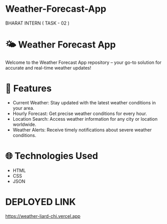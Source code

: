 # Weather-Forecast-App
BHARAT INTERN ( TASK - 02 )

# 🌤️ Weather Forecast App
Welcome to the Weather Forecast App repository – your go-to solution for accurate and real-time weather updates!

# 🌟 Features
+ Current Weather: Stay updated with the latest weather conditions in your area.
+ Hourly Forecast: Get precise weather conditions for every hour.
+ Location Search: Access weather information for any city or location worldwide.
+ Weather Alerts: Receive timely notifications about severe weather conditions.

# 🌐 Technologies Used
+ HTML
+ CSS
+ JSON

# DEPLOYED LINK
https://weather-liard-chi.vercel.app
